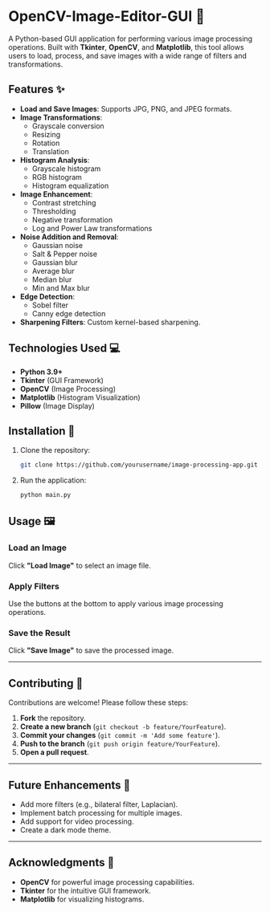 # OpenCV-Image-Editor-GUI 📸

A Python-based GUI application for performing various image processing operations. Built with **Tkinter**, **OpenCV**, and **Matplotlib**, this tool allows users to load, process, and save images with a wide range of filters and transformations.

## Features ✨
- **Load and Save Images**: Supports JPG, PNG, and JPEG formats.
- **Image Transformations**:
  - Grayscale conversion
  - Resizing
  - Rotation
  - Translation
- **Histogram Analysis**:
  - Grayscale histogram
  - RGB histogram
  - Histogram equalization
- **Image Enhancement**:
  - Contrast stretching
  - Thresholding
  - Negative transformation
  - Log and Power Law transformations
- **Noise Addition and Removal**:
  - Gaussian noise
  - Salt & Pepper noise
  - Gaussian blur
  - Average blur
  - Median blur
  - Min and Max blur
- **Edge Detection**:
  - Sobel filter
  - Canny edge detection
- **Sharpening Filters**: Custom kernel-based sharpening.

## Technologies Used 💻
- **Python 3.9+**
- **Tkinter** (GUI Framework)
- **OpenCV** (Image Processing)
- **Matplotlib** (Histogram Visualization)
- **Pillow** (Image Display)

## Installation 🚀
1. Clone the repository:
   ```bash
   git clone https://github.com/yourusername/image-processing-app.git
   ```
2. Run the application:
   ```bash
   python main.py
   ```

## Usage 🖼️

### Load an Image
Click **"Load Image"** to select an image file.

### Apply Filters
Use the buttons at the bottom to apply various image processing operations.

### Save the Result
Click **"Save Image"** to save the processed image.


---


## Contributing 🤝
Contributions are welcome! Please follow these steps:

1. **Fork** the repository.
2. **Create a new branch** (`git checkout -b feature/YourFeature`).
3. **Commit your changes** (`git commit -m 'Add some feature'`).
4. **Push to the branch** (`git push origin feature/YourFeature`).
5. **Open a pull request**.


---


## Future Enhancements 🚧
- Add more filters (e.g., bilateral filter, Laplacian).
- Implement batch processing for multiple images.
- Add support for video processing.
- Create a dark mode theme.

---

## Acknowledgments 🙏
- **OpenCV** for powerful image processing capabilities.
- **Tkinter** for the intuitive GUI framework.
- **Matplotlib** for visualizing histograms.

